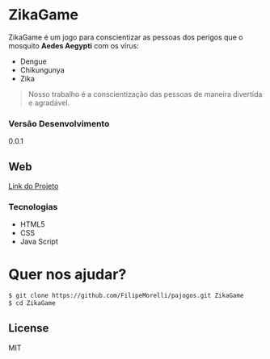 # ZikaGame

ZikaGame é um jogo para conscientizar as pessoas dos perigos que o mosquito **Aedes Aegypti** com os vírus:

  - Dengue
  - Chikungunya
  - Zika

>Nosso trabalho é a conscientização das pessoas de maneira divertida e agradável. 

### Versão Desenvolvimento
0.0.1

## Web
[Link do Projeto][1]


  [1]: https://filipemorelli.github.io/pajogos/

### Tecnologias

 - HTML5
 - CSS
 - Java Script
 
# Quer nos ajudar?

```sh
$ git clone https://github.com/FilipeMorelli/pajogos.git ZikaGame
$ cd ZikaGame
```

License
----

MIT